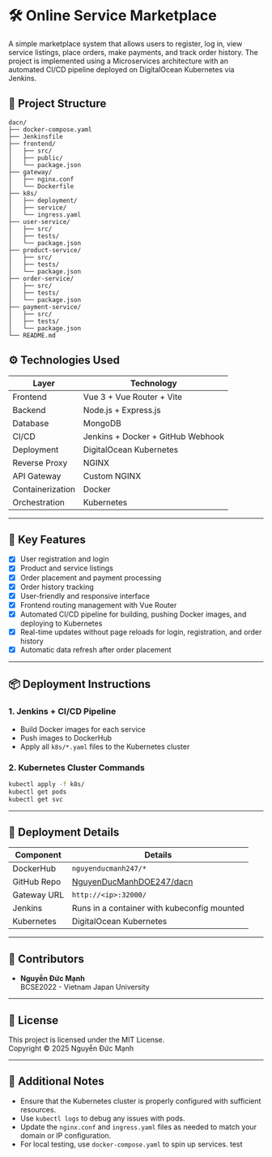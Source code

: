 # 🛠️ Online Service Marketplace

A simple marketplace system that allows users to register, log in, view service listings, place orders, make payments, and track order history. The project is implemented using a Microservices architecture with an automated CI/CD pipeline deployed on DigitalOcean Kubernetes via Jenkins.

## 📂 Project Structure

```
dacn/
├── docker-compose.yaml
├── Jenkinsfile
├── frontend/
│   ├── src/
│   ├── public/
│   └── package.json
├── gateway/
│   ├── nginx.conf
│   └── Dockerfile
├── k8s/
│   ├── deployment/
│   ├── service/
│   └── ingress.yaml
├── user-service/
│   ├── src/
│   ├── tests/
│   └── package.json
├── product-service/
│   ├── src/
│   ├── tests/
│   └── package.json
├── order-service/
│   ├── src/
│   ├── tests/
│   └── package.json
├── payment-service/
│   ├── src/
│   ├── tests/
│   └── package.json
└── README.md
```

## ⚙️ Technologies Used

| Layer            | Technology                        |
| ---------------- | --------------------------------- |
| Frontend         | Vue 3 + Vue Router + Vite         |
| Backend          | Node.js + Express.js              |
| Database         | MongoDB                           |
| CI/CD            | Jenkins + Docker + GitHub Webhook |
| Deployment       | DigitalOcean Kubernetes           |
| Reverse Proxy    | NGINX                             |
| API Gateway      | Custom NGINX                      |
| Containerization | Docker                            |
| Orchestration    | Kubernetes                        |

---

## 🚀 Key Features

- [x] User registration and login
- [x] Product and service listings
- [x] Order placement and payment processing
- [x] Order history tracking
- [x] User-friendly and responsive interface
- [x] Frontend routing management with Vue Router
- [x] Automated CI/CD pipeline for building, pushing Docker images, and deploying to Kubernetes
- [x] Real-time updates without page reloads for login, registration, and order history
- [x] Automatic data refresh after order placement

---

## 📦 Deployment Instructions

### 1. Jenkins + CI/CD Pipeline

- Build Docker images for each service
- Push images to DockerHub
- Apply all `k8s/*.yaml` files to the Kubernetes cluster

### 2. Kubernetes Cluster Commands

```bash
kubectl apply -f k8s/
kubectl get pods
kubectl get svc
```

---

## 📎 Deployment Details

| Component   | Details                                                                 |
| ----------- | ----------------------------------------------------------------------- |
| DockerHub   | `nguyenducmanh247/*`                                                    |
| GitHub Repo | [NguyenDucManhDOE247/dacn](https://github.com/NguyenDucManhDOE247/dacn) |
| Gateway URL | `http://<ip>:32000/`                                                    |
| Jenkins     | Runs in a container with kubeconfig mounted                             |
| Kubernetes  | DigitalOcean Kubernetes                                                 |

---

## 👤 Contributors

- **Nguyễn Đức Mạnh**  
   BCSE2022 - Vietnam Japan University

---

## 📄 License

This project is licensed under the MIT License.  
Copyright © 2025 Nguyễn Đức Mạnh

---

## 📘 Additional Notes

- Ensure that the Kubernetes cluster is properly configured with sufficient resources.
- Use `kubectl logs` to debug any issues with pods.
- Update the `nginx.conf` and `ingress.yaml` files as needed to match your domain or IP configuration.
- For local testing, use `docker-compose.yaml` to spin up services.
test

